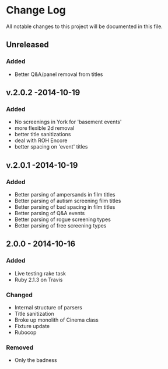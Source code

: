# Change Log
All notable changes to this project will be documented in this file.

## Unreleased

### Added
- Better Q&A/panel removal from titles

## v.2.0.2 -2014-10-19

### Added
- No screenings in York for 'basement events'
- more flexible 2d removal
- better title sanitizations
- deal with ROH Encore
- better spacing on 'event' titles

## v.2.0.1 -2014-10-19

### Added
- Better parsing of ampersands in film titles
- Better parsing of autism screening film titles
- Better parsing of bad spacing in film titles
- Better parsing of Q&A events
- Better parsing of rogue screening types
- Better parsing of free screening types

## 2.0.0 - 2014-10-16

### Added
- Live testing rake task
- Ruby 2.1.3 on Travis

### Changed
- Internal structure of parsers
- Title sanitization
- Broke up monolith of Cinema class
- Fixture update
- Rubocop

### Removed
- Only the badness
